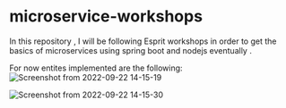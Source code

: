 # microservice-workshops

In this repository , I will be following Esprit workshops in order to get the basics of microservices using spring boot and nodejs eventually . 


For now entites implemented are the following: 
![Screenshot from 2022-09-22 14-15-19](https://user-images.githubusercontent.com/47992691/191757041-429c19ae-851e-40d6-a957-9815bd9f091c.png)

![Screenshot from 2022-09-22 14-15-30](https://user-images.githubusercontent.com/47992691/191757133-8954c2ce-87b4-4ecd-8455-70e4842267e2.png)


